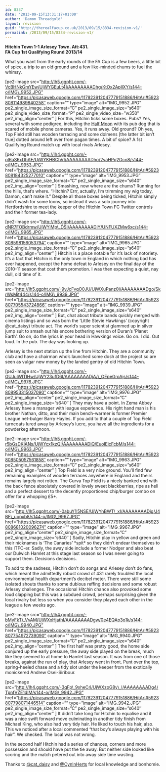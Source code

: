 ```yaml
---
id: 8337
date: '2013-09-15T13:31:17+01:00'
author: 'Damon Threadgold'
layout: revision
guid: 'http://therealfacup.co.uk/2013/09/15/8334-revision-v1/'
permalink: /2013/09/15/8334-revision-v1/
---
```


**Hitchin Town 1-1 Arlesey Town. Att:431.  
FA Cup 1st Qualifying Round 2013/14**

What you want from the early rounds of the FA Cup is a few beers, a little bit of spice, a trip to an old ground and a few like-minded chums to fuel the whimsy.

\[pe2-image src=”http://lh5.ggpht.com/-VcBHNkGmYEw/UjWYGEuLt4I/AAAAAAAADhg/KtOx2AplIXY/s144-o/IMG\_9952.JPG” href=”https://picasaweb.google.com/117823912047779151886/HitArl#5923808114989840258″ caption=”” type=”image” alt=”IMG\_9952.JPG” pe2\_single\_image\_size\_format=”C” pe2\_single\_image\_size=”s640″ pe2\_single\_video\_size\_format=”P” pe2\_single\_video\_size=”w350″ pe2\_img\_align=”center” \] For this, Hitchin ticks some boxes. Pubs? Yes, several with some pedigree, including the [Half Moon](http://www.thehalfmoonhitchin.co.uk/) with its pub dog that is scared of mobile phone cameras. Yes, it runs away. Old ground? Oh yes, Top Field still has wooden terracing and some dolmens \[the latter bit isn’t true\] dotted around left over from pagan times. A bit of spice? A 1st Qualifying Round match up with local rivals Arlesey.

\[pe2-image src=”http://lh4.ggpht.com/-qI6aS6xDhAE/UjWYKHBChVI/AAAAAAAADho/2vaHPq2Ocn8/s144-o/IMG\_9953.JPG” href=”https://picasaweb.google.com/117823912047779151886/HitArl#5923808184325277010″ caption=”” type=”image” alt=”IMG\_9953.JPG” pe2\_single\_image\_size\_format=”C” pe2\_single\_image\_size=”s640″ pe2\_img\_align=”center” \] Smashing, now where are the chums? Running for the hills, that’s where. “Hitchin? Errr, actually, I’m trimming my wig today, Damon, can’t make it.” Despite all those boxes being ticked, Hitchin simply didn’t wash for some loons, so instead it was a solo journey into Hertfordshire to meet the keeper of the Hitchin Town FC Twitter controls and their former tea-lady.

\[pe2-image src=”http://lh5.ggpht.com/-dNR7FOBdrmw/UjWYiMp\_DSI/AAAAAAAADiY/UNFUXZMw6xc/s144-o/IMG\_9965.JPG” href=”https://picasaweb.google.com/117823912047779151886/HitArl#5923808598156053794″ caption=”” type=”image” alt=”IMG\_9965.JPG” pe2\_single\_image\_size\_format=”C” pe2\_single\_image\_size=”s640″ pe2\_img\_align=”center” \] Hitchin is a place notable for it’s lack of notoriety. It’s a fact that Hitchin is the only town in England in which nothing bad has ever happened, except the home defeat to Arlesey on the final day of the 2010-11 season that cost them promotion. I was then expecting a quiet, nay dull, old time of it.

\[pe2-image src=”http://lh5.ggpht.com/-9vJcFvqO0JU/UjWXuPanz0I/AAAAAAAADgo/SkrWsMit444/s144-o/IMG\_9939.JPG” href=”https://picasaweb.google.com/117823912047779151886/HitArl#5923807705543724866″ caption=”” type=”image” alt=”IMG\_9939.JPG” pe2\_single\_image\_size\_format=”C” pe2\_single\_image\_size=”s640″ pe2\_img\_align=”center” \] But, chat about tribute bands quickly merged with cinema listings and so was born the ‘Little Stevie Hawkings’ (copyright @cat\_daisy) tribute act. The world’s super scientist glammed up in silver jump suit to smash out his encore bothering version of Duran’s ‘Planet Earth’. Go on, do the lyrics in your head in Hawkings voice. Go on. I did. Out loud. In the pub. The day was looking up.

Arlesey is the next station up the line from Hitchin. They are a community club and have a chairman who’s launched some dosh at the project so are seen as vulgar new money by the landed gentry of old Hitchin Town.

\[pe2-image src=”http://lh4.ggpht.com/-GUJulWITlHw/UjWY23ufD6I/AAAAAAAADjA/\_OEpeGroAjs/s144-o/IMG\_9976.JPG” href=”https://picasaweb.google.com/117823912047779151886/HitArl#5923808953315037090″ caption=”” type=”image” alt=”IMG\_9976.JPG” pe2\_img\_align=”center” pe2\_single\_image\_size\_format=”C” pe2\_single\_image\_size=”s640″ \] They may have a point. In Zema Abbey Arlesey have a manager with league experience. His right hand man is his brother Nathan, ditto, and their main bench-warmer is former Premier League net-bulger Barry Hayles. If you add to that a couple of Top Field turncoats lured away by Arlesey’s lucre, you have all the ingredients for a powderkeg afternoon.

\[pe2-image src=”http://lh5.ggpht.com/-r5bGsDKiANs/UjWYcx1kzQI/AAAAAAAADiQ/EuolEicFcbM/s144-o/IMG\_9963.JPG” href=”https://picasaweb.google.com/117823912047779151886/HitArl#5923808505057561858″ caption=”” type=”image” alt=”IMG\_9963.JPG” pe2\_single\_image\_size\_format=”C” pe2\_single\_image\_size=”s640″ pe2\_img\_align=”center” \] Top Field is a very nice ground. You’ll find few remaining examples of wooden terraces anywhere in England and theirs remains largely not rotten. The Curva Top Field is a nicely banked end with the back fence absolutely covered in lovely sweet blackberries, ripe as hell and a perfect dessert to the decently proportioned chip/burger combo on offer for a whopping £5+.

\[pe2-image src=”http://lh5.ggpht.com/-0abuY1l5NSE/UjWYnBWT\_xI/AAAAAAAADig/J4BF\_uopxb8/s144-o/IMG\_9967.JPG” href=”https://picasaweb.google.com/117823912047779151886/HitArl#5923808681020096274″ caption=”” type=”image” alt=”IMG\_9967.JPG” pe2\_img\_align=”center” pe2\_single\_image\_size\_format=”C” pe2\_single\_image\_size=”s640″ \] Sadly, Hitchin play in yellow and green and their nicknames is ‘The Canaries’ \*spit\* so they didn’t endear themselves to this ITFC-er. Sadly, the away side include a former Nodger and also beat our Dulwich Hamlet at this stage last season so I was never going to support them. Decisions decisions.

To add to the sadness, Hitchin don’t do songs and Arlesey don’t do fans, which meant the admittedly robust crowd of 431 rarely troubled the local environmental health department’s decibel meter. There were still some isolated shouts thanks to some dubious reffing decisions and some robust Arlesey challenges. The occasional Hitchin chance also provoked some loud clapping but this was a subdued crowd, perhaps surprising given the local rivalry but less so when you consider they played each other in the league a few weeks ago.

\[pe2-image src=”http://lh4.ggpht.com/-bMyFkT\_VvAM/UjWXxHjathI/AAAAAAAADgw/0e4EQAo3o1k/s144-o/IMG\_9940.JPG” href=”https://picasaweb.google.com/117823912047779151886/HitArl#5923807754972739090″ caption=”” type=”image” alt=”IMG\_9940.JPG” pe2\_single\_image\_size\_format=”C” pe2\_single\_image\_size=”s640″ pe2\_img\_align=”center” \] The first half was pretty good, the home side conjured up the early pressure, the away side played on the break, much like they seemed to at home to Hamlet last season. It was from one of those breaks, against the run of play, that Arlesey went in front. Punt over the top, spring-heeled chase and a tidy slot under the keeper from the exotically monickered Andrew Osei-Siribour.

\[pe2-image src=”http://lh4.ggpht.com/-3qFp\_9xheC4/UjWXzoG8y\_I/AAAAAAAADg4/TpnfVZE1dIM/s144-o/IMG\_9942.JPG” href=”https://picasaweb.google.com/117823912047779151886/HitArl#5923807798071446514″ caption=”” type=”image” alt=”IMG\_9942.JPG” pe2\_single\_image\_size\_format=”C” pe2\_single\_image\_size=”s640″ pe2\_img\_align=”center” \] It didn’t take long for Hitchin to equalise and it was a nice swift forward move culminating in another tidy finish from Michael King, who also had very tidy hair. He liked to touch his hair, also. This we noticed after a local commented “that boy’s always playing with his hair”. We checked. The local was not wrong.

In the second half Hitchin had a series of chances, corners and more possession and should have put the tie away. But neither side looked like scoring and the match petered out into away side time wasting.

Thanks to [@cat\_daisy](https://twitter.com/cat_daisy) and [@CynInHerts](https://twitter.com/CynInHerts) for local knowledge and bonhomie.